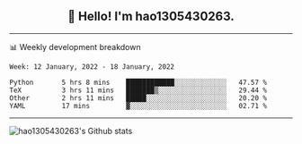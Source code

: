 <h2 align="center">👋 Hello! I'm hao1305430263.</h2>


---- 
📊 Weekly development breakdown

<!--START_SECTION:waka-->
```text
Week: 12 January, 2022 - 18 January, 2022

Python       5 hrs 8 mins    ████████████░░░░░░░░░░░░░   47.57 % 
TeX          3 hrs 11 mins   ███████▒░░░░░░░░░░░░░░░░░   29.44 % 
Other        2 hrs 11 mins   █████░░░░░░░░░░░░░░░░░░░░   20.20 % 
YAML         17 mins         ▓░░░░░░░░░░░░░░░░░░░░░░░░   02.71 % 
```
<!--END_SECTION:waka-->
----
![hao1305430263's Github stats](https://github-readme-stats.vercel.app/api?username=hao1305430263&show_icons=true)


<!--
**hao1305430263/hao1305430263** is a ✨ _special_ ✨ repository because its `README.md` (this file) appears on your GitHub profile.

Here are some ideas to get you started:

- 🔭 I’m currently working on ...
- 🌱 I’m currently learning ...
- 👯 I’m looking to collaborate on ...
- 🤔 I’m looking for help with ...
- 💬 Ask me about ...
- 📫 How to reach me: ...
- 😄 Pronouns: ...
- ⚡ Fun fact: ...
-->
